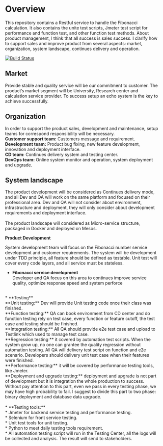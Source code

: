 # Overview
This repository contains a Restful service to handle the Fibonacci calculation. It also contains the unite test scripts, Jmeter test script for performance and function test, and other function test methods. About product management, I think that all success is sales success. I clarify how to support sales and improve product from several aspects: market, organization, system landscape, continues delivery and operation. <br>

[![Build Status](https://travis-ci.org/i070595/emc2.svg?branch=master)](https://travis-ci.org/i070595/emc2)

## Market
Provide stable and quality service will be our commitment to customer. The product’s market segment will be University, Research center and calculation service provider. To success setup an echo system is the key to achieve successfully. <br>

## Organization
In order to support the product sales, development and maintenance, setup teams for correspond responsibility will be necessary.<br>
**Customer support team:** Customers message and requirement.<br>
**Development team:** Product bug fixing, new feature development, innovation and deployment interface.<br>
**CD team:** Continues delivery system and testing center.<br>
**DevOps team:** Online system monitor and operation, system deployment and upgrade.<br>

## System landscape
The product development will be considered as Continues delivery mode, and all Dev and QA will work on the same platform and focused on their professional area. Dev and QA will not consider about environment, infrastructure and deployment, they will only consider about development requirements and deployment interface.<br><br>
The product landscape will considered as Micro-service structure, packaged in Docker and deployed on Mesos.<br>

**Product Development**<br>

System development team will focus on the Fibonacci number service development and customer requirements. The system will be development under TDD principle, all feature should be defined as testable. Unit test will cover every code layers, and all service must be stateless.<br>

* **Fibonacci service development**<br>
Developer and QA focus on this area to continues improve service quality, optimize response speed and system perforce<br>
<br>
* **Testing**<br>
    **Unit testing:** Dev will provide Unit testing code once their class was finished.<br>
    **Function testing:** QA can book environment from CD center and do function testing rely on test case, every function or feature   cutoff, the test case and testing should be finished.<br>
    **Integration testing:** All QA should provide e2e test case and upload to Testlink which used to manage test case. <br>
    **Regression testing:** it covered by automation test scripts. When the system grow up, no one can grantee the quality regression                         without automation testing. All QA will delivery test script on function and e2e scenario. Developers                             should delivery unit test case when their features were finished.<br>
    **Performance testing:** it will be covered by performance testing tools, like Jmeter.<br>
    **Deployment and upgrade testing:** deployment and upgrade is not part of development but it is integration the whole production                                      to success. Without pay attention to this part, even we pass in every testing phase, we may                                       have high probability to fail. I suggest to divide this part to two phase: binary deployment                                      and database data upgrade.<br><br>
* **Testing tools:** <br>
    * Jmeter for backend service testing and performance testing. <br>
    * Selenium for front service testing.<br>
    * Unit test tools for unit testing.<br>
    * Python to meet daily testing tools requirement.<br>
    * All automation testing script will run in the Testing Center, all the logs will be collected and analysis. The result will send   to    stakeholders.<br>


